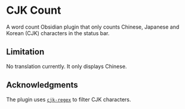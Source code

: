 # CJK Count

A word count Obsidian plugin that only counts Chinese, Japanese and Korean (CJK) characters in the status bar.

## Limitation

No translation currently. It only displays Chinese.

## Acknowledgments

The plugin uses [`cjk-regex`](https://github.com/ikatyang-collab/cjk-regex) to filter CJK characters.